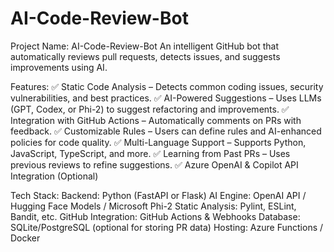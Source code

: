 # AI-Code-Review-Bot
Project Name: AI-Code-Review-Bot
An intelligent GitHub bot that automatically reviews pull requests, detects issues, and suggests improvements using AI.

Features:
✅ Static Code Analysis – Detects common coding issues, security vulnerabilities, and best practices.
✅ AI-Powered Suggestions – Uses LLMs (GPT, Codex, or Phi-2) to suggest refactoring and improvements.
✅ Integration with GitHub Actions – Automatically comments on PRs with feedback.
✅ Customizable Rules – Users can define rules and AI-enhanced policies for code quality.
✅ Multi-Language Support – Supports Python, JavaScript, TypeScript, and more.
✅ Learning from Past PRs – Uses previous reviews to refine suggestions.
✅ Azure OpenAI & Copilot API Integration (Optional)

Tech Stack:
Backend: Python (FastAPI or Flask)
AI Engine: OpenAI API / Hugging Face Models / Microsoft Phi-2
Static Analysis: Pylint, ESLint, Bandit, etc.
GitHub Integration: GitHub Actions & Webhooks
Database: SQLite/PostgreSQL (optional for storing PR data)
Hosting: Azure Functions / Docker
